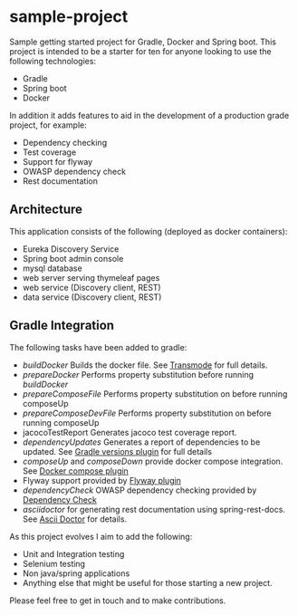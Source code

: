 # sample-project
Sample getting started project for Gradle, Docker and Spring boot.  This project is intended to be a starter for ten for anyone looking to use the following technologies:

- Gradle
- Spring boot
- Docker

In addition it adds features to aid in the development of a production grade project, for example:

- Dependency checking
- Test coverage
- Support for flyway
- OWASP dependency check
- Rest documentation

## Architecture

This application consists of the following (deployed as docker containers):

- Eureka Discovery Service
- Spring boot admin console
- mysql database
- web server serving thymeleaf pages
- web service (Discovery client, REST)
- data service (Discovery client, REST)

## Gradle Integration

The following tasks have been added to gradle:

- _buildDocker_ Builds the docker file. See [Transmode](https://github.com/Transmode/gradle-docker) for full details.
- _prepareDocker_ Performs property substitution before running _buildDocker_
- _prepareComposeFile_ Performs property substitution on before running composeUp
- _prepareComposeDevFile_ Performs property substitution on before running composeUp
- jacocoTestReport Generates jacoco test coverage report.
- _dependencyUpdates_ Generates a report of dependencies to be updated. See [Gradle versions plugin](https://github.com/ben-manes/gradle-versions-plugin) for full details
- _composeUp_  and _composeDown_ provide docker compose integration.  See  [Docker compose plugin](https://github.com/avast/docker-compose-gradle-plugin)
- Flyway support provided by [Flyway plugin](https://flywaydb.org/documentation/gradle/)
- _dependencyCheck_ OWASP dependency checking provided by [Dependency Check](https://jeremylong.github.io/DependencyCheck/dependency-check-gradle/)
- _asciidoctor_ for generating rest documentation using spring-rest-docs.  See [Ascii Doctor](http://asciidoctor.org/docs/asciidoctor-gradle-plugin/) for details.

As this project evolves I aim to add the following:

- Unit and Integration testing
- Selenium testing
- Non java/spring applications
- Anything else that might be useful for those starting a new project.

Please feel free to get in touch and to make contributions.


